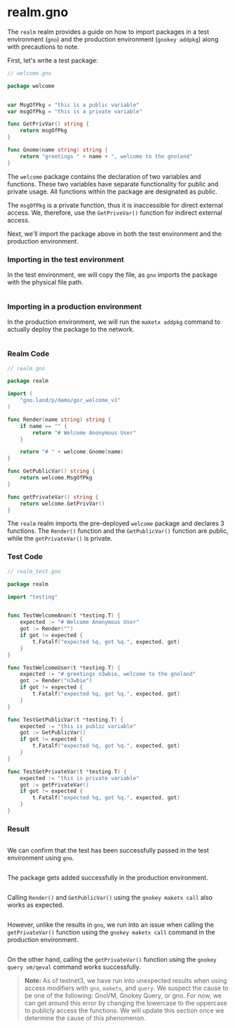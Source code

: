 # realm.gno

The `realm` realm provides a guide on how to import packages in a test environment (`gno`) and the production environment (`gnokey addpkg`) along with precautions to note.

First, let's write a test package:

```go
// welcome.gno

package welcome


var MsgOfPkg = "this is a public variable"
var msgOfPkg = "this is a private variable"

func GetPrivVar() string {
	return msgOfPkg
}

func Gnome(name string) string {
	return "greetings " + name + ", welcome to the gnoland"
}
```

The `welcome` package contains the declaration of two variables and functions. These two variables have separate functionality for public and private usage. All functions within the package are designated as public.

The `msgOfPkg` is a private function, thus it is inaccessible for direct external access. We, therefore, use the `GetPriveVar()` function for indirect external access.

Next, we'll import the package above in both the test environment and the production environment.

### **Importing in the test environment**

In the test environment, we will copy the file, as `gno` imports the package with the physical file path.

<figure><img src="../../../.gitbook/assets/gor_04_01_pkg_01.png" alt=""><figcaption></figcaption></figure>

### Importing in a production environment

In the production environment, we will run the `maketx addpkg` command to actually deploy the package to the network.

<figure><img src="../../../.gitbook/assets/gor_04_01_pkg_02.png" alt=""><figcaption></figcaption></figure>

### Realm Code

```go
// realm.gno

package realm

import (
	"gno.land/p/demo/gor_welcome_v1"
)

func Render(name string) string {
	if name == "" {
		return "# Welcome Anonymous User"
	} 

	return "# " + welcome.Gnome(name)
}

func GetPublicVar() string {
	return welcome.MsgOfPkg
}

func getPrivateVar() string {
	return welcome.GetPrivVar()
}
```

The `realm` realm imports the pre-deployed `welcome` package and declares 3 functions. The `Render()` function and the `GetPublicVar()` function are public, while the `getPrivateVar()` is private.

### Test Code

```go
// realm_test.gno

package realm

import "testing"


func TestWelcomeAnon(t *testing.T) {
	expected := "# Welcome Anonymous User"
	got := Render("")
	if got != expected {
		t.Fatalf("expected %q, got %q.", expected, got)
	}
}

func TestWelcomeUser(t *testing.T) {
	expected := "# greetings n3wbie, welcome to the gnoland"
	got := Render("n3wbie")
	if got != expected {
		t.Fatalf("expected %q, got %q.", expected, got)
	}
}

func TestGetPublicVar(t *testing.T) {
	expected := "this is public variable"
	got := GetPublicVar()
	if got != expected {
		t.Fatalf("expected %q, got %q.", expected, got)
	}	
}

func TestGetPrivateVar(t *testing.T) {
	expected := "this is private variable"
	got := getPrivateVar()
	if got != expected {
		t.Fatalf("expected %q, got %q.", expected, got)
	}	
}
```

### **Result**

<figure><img src="../../../.gitbook/assets/gor_04_02_gnodev.png" alt=""><figcaption></figcaption></figure>

We can confirm that the test has been successfully passed in the test environment using `gno`.

<figure><img src="../../../.gitbook/assets/gor_04_03_realm_addpkg.png" alt=""><figcaption></figcaption></figure>

The package gets added successfully in the production environment.

<figure><img src="../../../.gitbook/assets/gor_04_04_render_call.png" alt=""><figcaption></figcaption></figure>

Calling `Render()` and `GetPublicVar()` using the `gnokey maketx call` also works as expected.

<figure><img src="../../../.gitbook/assets/gor_04_06_call_get_private.png" alt=""><figcaption></figcaption></figure>

However, unlike the results in `gno`, we run into an issue when calling the `getPrivateVar()` function using the `gnokey maketx call` command in the production environment.

<figure><img src="../../../.gitbook/assets/gor_04_07_query_get_private.png" alt=""><figcaption></figcaption></figure>

On the other hand, calling the `getPrivateVar()` function using the `gnokey query vm/qeval` command works successfully.

> **Note:** As of testnet3, we have run into unexpected results when using access modifiers with `gno`, `maketx`, and `query`. We suspect the cause to be one of the following: GnoVM, Gnokey Query, or gno. For now, we can get around this error by changing the lowercase to the uppercase to publicly access the functions. We will update this section once we determine the cause of this phenomenon.
